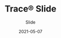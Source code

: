 ---
title: "Trace® Slide"
image_primary: "img/Arktura-Trace-Slide-panel-system-Office-Reception-Lounge-view01-scaled.jpg"
image_secondary: "img/Arktura-Trace-Slide-Ceiling-Feature-Image-v1-1600x1600.png"
description: "Trace%AE%20Slide%27s%202%27x4%27%20powder-coated%20aluminum%20torsion%20spring%20panels%20evoke%20the%20outdoors%20through%20their%20biomorphic%20pattern%20that%20echoes%20the%20imagery%20of%20babbling%20brooks%20or%20ancient%20tree%20bark.%20Add%20visual%20depth%20and%20illumination%20to%20your%20space%20by%20incorporating%20our%20integrated%20InLine%20Lighting%20or%20Backlighting%20options.%20Or%20optimize%20wellness%20by%20enhancing%20acoustic%20comfort%20and%20reducing%20the%20impact%20of%20noise%20with%20our%20high-performance%20Soft%20Sound%AE%20backers."
designer: "Arktura"
tags: 
  - "Acoustic"
  - "Ceiling Panels"
  - "Wall Panels"
  - "Lighting"
subtitle: "Slide"
href: "https://arktura.com/product/trace-slide/"
category: "Acoustic"
manufacturer: "Arktura"
slug: "/manufacturers/arktura/acoustic/arktura-trace-slide"
date: "2021-05-07"
---